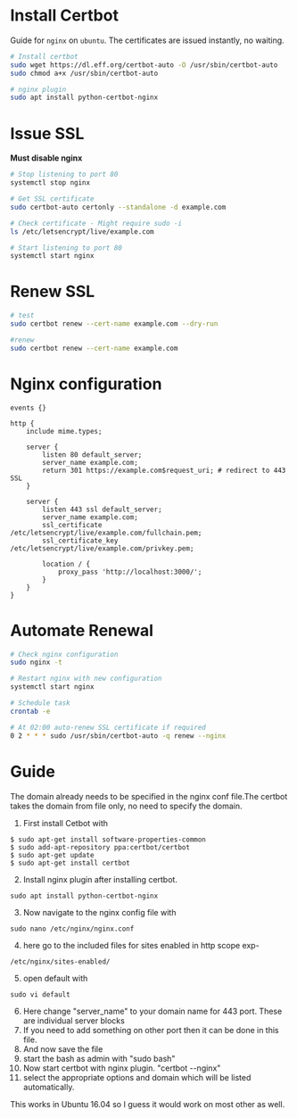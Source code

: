 # Install Certbot

Guide for `nginx` on `ubuntu`. The certificates are issued instantly, no waiting.

```bash
# Install certbot
sudo wget https://dl.eff.org/certbot-auto -O /usr/sbin/certbot-auto
sudo chmod a+x /usr/sbin/certbot-auto

# nginx plugin
sudo apt install python-certbot-nginx
```

# Issue SSL

**Must disable nginx**

```bash
# Stop listening to port 80
systemctl stop nginx

# Get SSL certificate
sudo certbot-auto certonly --standalone -d example.com

# Check certificate - Might require sudo -i
ls /etc/letsencrypt/live/example.com

# Start listening to port 80
systemctl start nginx
```

# Renew SSL

```bash
# test
sudo certbot renew --cert-name example.com --dry-run

#renew
sudo certbot renew --cert-name example.com
```

# Nginx configuration

```nginx
events {}

http {
    include mime.types;

    server {
        listen 80 default_server;
        server_name example.com;
        return 301 https://example.com$request_uri; # redirect to 443 SSL
    }

    server {
        listen 443 ssl default_server;
        server_name example.com;
        ssl_certificate /etc/letsencrypt/live/example.com/fullchain.pem;
        ssl_certificate_key /etc/letsencrypt/live/example.com/privkey.pem;

        location / {
            proxy_pass 'http://localhost:3000/';
        }
    }
}
```

# Automate Renewal

```bash
# Check nginx configuration
sudo nginx -t

# Restart nginx with new configuration
systemctl start nginx

# Schedule task
crontab -e

# At 02:00 auto-renew SSL certificate if required
0 2 * * * sudo /usr/sbin/certbot-auto -q renew --nginx
```

# Guide

The domain already needs to be specified in the nginx conf file.The certbot takes the domain from file only, no need to specify the domain.

1. First install Cetbot with

```
$ sudo apt-get install software-properties-common
$ sudo add-apt-repository ppa:certbot/certbot
$ sudo apt-get update
$ sudo apt-get install certbot
```

2. Install nginx plugin after installing certbot.

```
sudo apt install python-certbot-nginx
```

3. Now navigate to the nginx config file with

```
sudo nano /etc/nginx/nginx.conf
```

4. here go to the included files for sites enabled in http scope exp-

```
/etc/nginx/sites-enabled/
```

5. open default with

```
sudo vi default
```

6. Here change "server_name" to your domain name for 443 port. These are
   individual server blocks
7. If you need to add something on other port then it can be done in this file.
8. And now save the file
9. start the bash as admin with "sudo bash"
10. Now start certbot with nginx plugin. "certbot --nginx"
11. select the appropriate options and domain which will be listed automatically.

This works in Ubuntu 16.04 so I guess it would work on most other as well.
